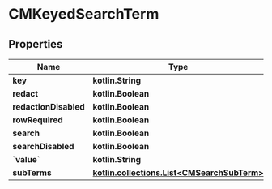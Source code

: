 
# CMKeyedSearchTerm

## Properties
Name | Type | Description | Notes
------------ | ------------- | ------------- | -------------
**key** | **kotlin.String** |  | 
**redact** | **kotlin.Boolean** |  | 
**redactionDisabled** | **kotlin.Boolean** |  | 
**rowRequired** | **kotlin.Boolean** |  | 
**search** | **kotlin.Boolean** |  | 
**searchDisabled** | **kotlin.Boolean** |  | 
**&#x60;value&#x60;** | **kotlin.String** |  | 
**subTerms** | [**kotlin.collections.List&lt;CMSearchSubTerm&gt;**](CMSearchSubTerm.md) |  | 



